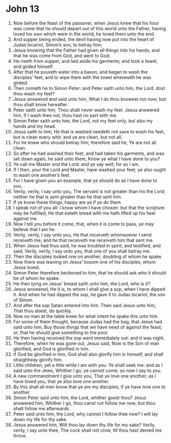 ﻿# John 13
1. Now before the feast of the passover, when Jesus knew that his hour was come that he should depart out of this world unto the Father, having loved his own which were in the world, he loved them unto the end. 
2. And supper being ended, the devil having now put into the heart of Judas Iscariot, Simon’s son, to betray him; 
3. Jesus knowing that the Father had given all things into his hands, and that he was come from God, and went to God; 
4. He riseth from supper, and laid aside his garments; and took a towel, and girded himself. 
5. After that he poureth water into a bason, and began to wash the disciples’ feet, and to wipe them with the towel wherewith he was girded. 
6. Then cometh he to Simon Peter: and Peter saith unto him, the Lord, dost thou wash my feet? 
7. Jesus answered and said unto him, What I do thou knowest not now; but thou shalt know hereafter. 
8. Peter saith unto him, Thou shalt never wash my feet. Jesus answered him, If I wash thee not, thou hast no part with me. 
9. Simon Peter saith unto him, the Lord, not my feet only, but also my hands and my head. 
10. Jesus saith to him, He that is washed needeth not save to wash his feet, but is clean every whit: and ye are clean, but not all. 
11. For he knew who should betray him; therefore said he, Ye are not all clean. 
12. So after he had washed their feet, and had taken his garments, and was set down again, he said unto them, Know ye what I have done to you? 
13. Ye call me Master and the Lord: and ye say well; for so I am. 
14. If I then, your the Lord and Master, have washed your feet; ye also ought to wash one another’s feet. 
15. For I have given you an example, that ye should do as I have done to you. 
16. Verily, verily, I say unto you, The servant is not greater than his the Lord; neither he that is sent greater than he that sent him. 
17. If ye know these things, happy are ye if ye do them. 
18.  I speak not of you all: I know whom I have chosen: but that the scripture may be fulfilled, He that eateth bread with me hath lifted up his heel against me. 
19. Now I tell you before it come, that, when it is come to pass, ye may believe that I am he. 
20. Verily, verily, I say unto you, He that receiveth whomsoever I send receiveth me; and he that receiveth me receiveth him that sent me. 
21. When Jesus had thus said, he was troubled in spirit, and testified, and said, Verily, verily, I say unto you, that one of you shall betray me. 
22. Then the disciples looked one on another, doubting of whom he spake. 
23. Now there was leaning on Jesus’ bosom one of his disciples, whom Jesus loved. 
24. Simon Peter therefore beckoned to him, that he should ask who it should be of whom he spake. 
25. He then lying on Jesus’ breast saith unto him, the Lord, who is it? 
26. Jesus answered, He it is, to whom I shall give a sop, when I have dipped it. And when he had dipped the sop, he gave it to Judas Iscariot, the son of Simon. 
27. And after the sop Satan entered into him. Then said Jesus unto him, That thou doest, do quickly. 
28. Now no man at the table knew for what intent he spake this unto him. 
29. For some of them thought, because Judas had the bag, that Jesus had said unto him, Buy those things that we have need of against the feast; or, that he should give something to the poor. 
30. He then having received the sop went immediately out: and it was night. 
31.  Therefore, when he was gone out, Jesus said, Now is the Son of man glorified, and God is glorified in him. 
32. If God be glorified in him, God shall also glorify him in himself, and shall straightway glorify him. 
33. Little children, yet a little while I am with you. Ye shall seek me: and as I said unto the Jews, Whither I go, ye cannot come; so now I say to you. 
34. A new commandment I give unto you, That ye love one another; as I have loved you, that ye also love one another. 
35. By this shall all men know that ye are my disciples, if ye have love one to another. 
36.  Simon Peter said unto him, the Lord, whither goest thou? Jesus answered him, Whither I go, thou canst not follow me now; but thou shalt follow me afterwards. 
37. Peter said unto him, the Lord, why cannot I follow thee now? I will lay down my life for thy sake. 
38. Jesus answered him, Wilt thou lay down thy life for my sake? Verily, verily, I say unto thee, The cock shall not crow, till thou hast denied me thrice. 
